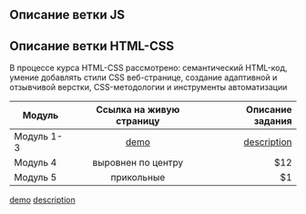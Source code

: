 ## Описание ветки JS

## Описание ветки HTML-CSS

В процессе курса HTML-CSS рассмотрено: семантический HTML-код, умение добавлять стили CSS веб-странице, создание адаптивной и отзывчивой верстки, CSS-методологии и инструменты автоматизации

| Модуль     |                                 Ссылка на живую страницу                                  |                                                                                                                  Описание задания |
| ---------- | :---------------------------------------------------------------------------------------: | --------------------------------------------------------------------------------------------------------------------------------: |
| Модуль 1-3 | [demo](https://manuilenkoart.github.io/goit-fe-course/html-css/module-03/index-main.html) | [description](https://github.com/Manuilenkoart/goit-fe-course/tree/master/html-css/module-03#сверстать-страницу-на-основе-макета) |
| Модуль 4   |                                    выровнен по центру                                     |                                                                                                                              \$12 |
| Модуль 5   |                                        прикольные                                         |                                                                                                                               \$1 |

[demo](https://manuilenkoart.github.io/goit-fe-course/html-css/module-03/index-main.html)
[description](https://github.com/Manuilenkoart/goit-fe-course/tree/master/html-css/module-03)
